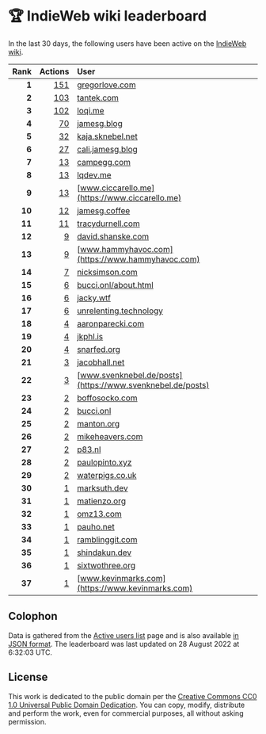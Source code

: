 # 🏆 IndieWeb wiki leaderboard

In the last 30 days, the following users have been active on the [IndieWeb wiki](https://indieweb.org).

| Rank | Actions | User |
|-----:|--------:|:-----|
| **1** | [151](https://indieweb.org/Special:Contributions/Gregorlove.com) | [gregorlove.com](https://gregorlove.com) |
| **2** | [103](https://indieweb.org/Special:Contributions/Tantek.com) | [tantek.com](https://tantek.com) |
| **3** | [102](https://indieweb.org/Special:Contributions/Loqi.me) | [loqi.me](https://loqi.me) |
| **4** | [70](https://indieweb.org/Special:Contributions/Jamesg.blog) | [jamesg.blog](https://jamesg.blog) |
| **5** | [32](https://indieweb.org/Special:Contributions/Kaja.sknebel.net) | [kaja.sknebel.net](https://kaja.sknebel.net) |
| **6** | [27](https://indieweb.org/Special:Contributions/Cali.jamesg.blog) | [cali.jamesg.blog](https://cali.jamesg.blog) |
| **7** | [13](https://indieweb.org/Special:Contributions/Campegg.com) | [campegg.com](https://campegg.com) |
| **8** | [13](https://indieweb.org/Special:Contributions/Lqdev.me) | [lqdev.me](https://lqdev.me) |
| **9** | [13](https://indieweb.org/Special:Contributions/Www.ciccarello.me) | [www.ciccarello.me](https://www.ciccarello.me) |
| **10** | [12](https://indieweb.org/Special:Contributions/Jamesg.coffee) | [jamesg.coffee](https://jamesg.coffee) |
| **11** | [11](https://indieweb.org/Special:Contributions/Tracydurnell.com) | [tracydurnell.com](https://tracydurnell.com) |
| **12** | [9](https://indieweb.org/Special:Contributions/David.shanske.com) | [david.shanske.com](https://david.shanske.com) |
| **13** | [9](https://indieweb.org/Special:Contributions/Www.hammyhavoc.com) | [www.hammyhavoc.com](https://www.hammyhavoc.com) |
| **14** | [7](https://indieweb.org/Special:Contributions/Nicksimson.com) | [nicksimson.com](https://nicksimson.com) |
| **15** | [6](https://indieweb.org/Special:Contributions/Bucci.onl_about.html) | [bucci.onl/about.html](https://bucci.onl/about.html) |
| **16** | [6](https://indieweb.org/Special:Contributions/Jacky.wtf) | [jacky.wtf](https://jacky.wtf) |
| **17** | [6](https://indieweb.org/Special:Contributions/Unrelenting.technology) | [unrelenting.technology](https://unrelenting.technology) |
| **18** | [4](https://indieweb.org/Special:Contributions/Aaronparecki.com) | [aaronparecki.com](https://aaronparecki.com) |
| **19** | [4](https://indieweb.org/Special:Contributions/Jkphl.is) | [jkphl.is](https://jkphl.is) |
| **20** | [4](https://indieweb.org/Special:Contributions/Snarfed.org) | [snarfed.org](https://snarfed.org) |
| **21** | [3](https://indieweb.org/Special:Contributions/Jacobhall.net) | [jacobhall.net](https://jacobhall.net) |
| **22** | [3](https://indieweb.org/Special:Contributions/Www.svenknebel.de_posts) | [www.svenknebel.de/posts](https://www.svenknebel.de/posts) |
| **23** | [2](https://indieweb.org/Special:Contributions/Boffosocko.com) | [boffosocko.com](https://boffosocko.com) |
| **24** | [2](https://indieweb.org/Special:Contributions/Bucci.onl) | [bucci.onl](https://bucci.onl) |
| **25** | [2](https://indieweb.org/Special:Contributions/Manton.org) | [manton.org](https://manton.org) |
| **26** | [2](https://indieweb.org/Special:Contributions/Mikeheavers.com) | [mikeheavers.com](https://mikeheavers.com) |
| **27** | [2](https://indieweb.org/Special:Contributions/P83.nl) | [p83.nl](https://p83.nl) |
| **28** | [2](https://indieweb.org/Special:Contributions/Paulopinto.xyz) | [paulopinto.xyz](https://paulopinto.xyz) |
| **29** | [2](https://indieweb.org/Special:Contributions/Waterpigs.co.uk) | [waterpigs.co.uk](https://waterpigs.co.uk) |
| **30** | [1](https://indieweb.org/Special:Contributions/Marksuth.dev) | [marksuth.dev](https://marksuth.dev) |
| **31** | [1](https://indieweb.org/Special:Contributions/Matienzo.org) | [matienzo.org](https://matienzo.org) |
| **32** | [1](https://indieweb.org/Special:Contributions/Omz13.com) | [omz13.com](https://omz13.com) |
| **33** | [1](https://indieweb.org/Special:Contributions/Pauho.net) | [pauho.net](https://pauho.net) |
| **34** | [1](https://indieweb.org/Special:Contributions/Ramblinggit.com) | [ramblinggit.com](https://ramblinggit.com) |
| **35** | [1](https://indieweb.org/Special:Contributions/Shindakun.dev) | [shindakun.dev](https://shindakun.dev) |
| **36** | [1](https://indieweb.org/Special:Contributions/Sixtwothree.org) | [sixtwothree.org](https://sixtwothree.org) |
| **37** | [1](https://indieweb.org/Special:Contributions/Www.kevinmarks.com) | [www.kevinmarks.com](https://www.kevinmarks.com) |


## Colophon

Data is gathered from the [Active users list](https://indieweb.org/Special:ActiveUsers) page and is also available [in JSON format](https://github.com/jgarber623/indieweb-wiki-leaderboard/blob/main/data/leaderboard.json). The leaderboard was last updated on 28 August 2022 at 6:32:03 UTC.

## License

This work is dedicated to the public domain per the [Creative Commons CC0 1.0 Universal Public Domain Dedication](https://creativecommons.org/publicdomain/zero/1.0/). You can copy, modify, distribute and perform the work, even for commercial purposes, all without asking permission.
